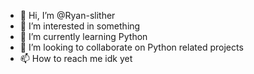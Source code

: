 - 👋 Hi, I’m @Ryan-slither
- 👀 I’m interested in something
- 🌱 I’m currently learning Python
- 💞️ I’m looking to collaborate on Python related projects
- 📫 How to reach me idk yet
